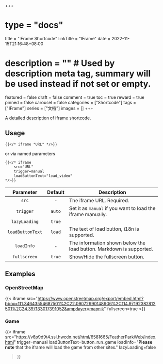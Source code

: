 +++
# type = "docs"
title = "IFrame Shortcode"
linkTitle = "IFrame"
date = 2022-11-15T21:16:48+08:00
# description = "" # Used by description meta tag, summary will be used instead if not set or empty.
featured = false
draft = false
comment = true
toc = true
reward = true
pinned = false
carousel = false
categories = ["Shortcode"]
tags = ["IFrame"]
series = ["文档"]
images = []
+++

A detailed description of iframe shortcode.

<!--more-->

## Usage

```markdown
{{</* iframe "URL" */>}}
```

or via named parameters

```markdown
{{</* iframe 
    src="URL"
    trigger=manual
    loadButtonText="load_video"
*/>}}
```

| Parameter | Default | Description
|:-:|:-:|---
| `src` | - | The iframe URL. Required.
| `trigger` | `auto` | Set it as `manual` if you want to load the iframe manually.
| `lazyLoading` | `true` | 
| `loadButtonText` | `load` | The text of load button, i18n is supported.
| `loadInfo` | - | The information shown below the load button. Markdown is supported.
| `fullscreen` | `true` | Show/Hide the fullscreen button.

## Examples

### OpenStreetMap

{{< iframe src="https://www.openstreetmap.org/export/embed.html?bbox=111.34643554687501%2C22.09072990148906%2C114.97192382812501%2C24.397133017391052&amp;layer=mapnik" fullscreen=true >}}

### Game

{{< iframe
    src="https://v6p9d9t4.ssl.hwcdn.net/html/6581665/FeatherParkWeb/index.html"
    trigger=manual
    loadButtonText=button_run_game
    loadInfo="**Please note** that the iframe will load the game from other sites."
    lazyLoading=false
>}}
